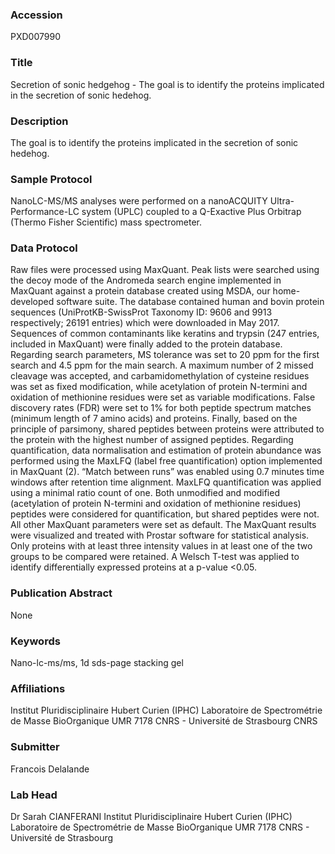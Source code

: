 ### Accession
PXD007990

### Title
Secretion of sonic hedgehog - The goal is to identify the proteins implicated in the secretion of sonic hedehog.

### Description
The goal is to identify the proteins implicated in the secretion of sonic hedehog.

### Sample Protocol
NanoLC-MS/MS analyses were performed on a nanoACQUITY Ultra-Performance-LC system (UPLC) coupled to a Q-Exactive Plus Orbitrap (Thermo Fisher Scientific) mass spectrometer.

### Data Protocol
Raw files were processed using MaxQuant. Peak lists were searched using the decoy mode of the Andromeda search engine implemented in MaxQuant against a protein database created using MSDA, our home-developed software suite. The database contained human and bovin protein sequences (UniProtKB-SwissProt Taxonomy ID: 9606 and 9913 respectively; 26191 entries) which were downloaded in May 2017. Sequences of common contaminants like keratins and trypsin (247 entries, included in MaxQuant) were finally added to the protein database. Regarding search parameters, MS tolerance was set to 20 ppm for the first search and 4.5 ppm for the main search. A maximum number of 2 missed cleavage was accepted, and carbamidomethylation of cysteine residues was set as fixed modification, while acetylation of protein N-termini and oxidation of methionine residues were set as variable modifications. False discovery rates (FDR) were set to 1% for both peptide spectrum matches (minimum length of 7 amino acids) and proteins. Finally, based on the principle of parsimony, shared peptides between proteins were attributed to the protein with the highest number of assigned peptides.  Regarding quantification, data normalisation and estimation of protein abundance was performed using the MaxLFQ (label free quantification) option implemented in MaxQuant (2). “Match between runs” was enabled using 0.7 minutes time windows after retention time alignment. MaxLFQ quantification was applied using a minimal ratio count of one. Both unmodified and modified (acetylation of protein N-termini and oxidation of methionine residues) peptides were considered for quantification, but shared peptides were not. All other MaxQuant parameters were set as default. The MaxQuant results were visualized and treated with Prostar software for statistical analysis. Only proteins with at least three intensity values in at least one of the two groups to be compared were retained. A Welsch T-test was applied to identify differentially expressed proteins at a p-value <0.05.

### Publication Abstract
None

### Keywords
Nano-lc-ms/ms, 1d sds-page stacking gel

### Affiliations
Institut Pluridisciplinaire Hubert Curien (IPHC) Laboratoire de Spectrométrie de Masse BioOrganique UMR 7178 CNRS - Université de Strasbourg
CNRS

### Submitter
Francois Delalande

### Lab Head
Dr Sarah CIANFERANI
Institut Pluridisciplinaire Hubert Curien (IPHC) Laboratoire de Spectrométrie de Masse BioOrganique UMR 7178 CNRS - Université de Strasbourg


